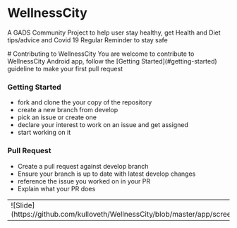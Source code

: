 # WellnessCity
A GADS Community Project to help user stay healthy, get Health and Diet tips/advice and Covid 19 Regular Reminder to stay safe
<table>
    <tr>
      <td>
        ![Slide](https://github.com/kulloveth/WellnessCity/blob/master/app/screenshots/Wcity.gif)
  </td>
# Contributing to WellnessCity
You are welcome to contribute to WellnessCity Android app, follow the [Getting Started](#getting-started) guideline to make your first pull request

### Getting Started
* fork and clone the your copy of the repository
* create a new branch from develop
* pick an issue or create one
* declare your interest to work on an issue and get assigned
* start working on it

### Pull Request
* Create a pull request against develop branch
* Ensure your branch is up to date with latest develop changes
* reference the issue you worked on in your PR
* Explain what your PR does

